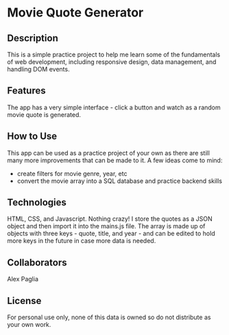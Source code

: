 # Movie Quote Generator

## Description 
This is a simple practice project to help me learn some of the fundamentals of web development, including responsive design, data management, and handling DOM events.

## Features 
The app has a very simple interface - click a button and watch as a random movie quote is generated.

## How to Use 
This app can be used as a practice project of your own as there are still many more improvements that can be made to it. A few ideas come to mind:

-   create filters for movie genre, year, etc
-   convert the movie array into a SQL database and practice backend skills

## Technologies 
HTML, CSS, and Javascript. Nothing crazy! I store the quotes as a JSON object and then import it into the mains.js file. The array is made up of objects with three keys - quote, title, and year - and can be edited to hold more keys in the future in case more data is needed. 

## Collaborators 
Alex Paglia

## License 
For personal use only, none of this data is owned so do not distribute as your own work.
